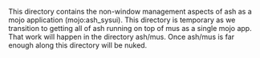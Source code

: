 This directory contains the non-window management aspects of ash as a
mojo application (mojo:ash_sysui). This directory is temporary as we
transition to getting all of ash running on top of mus as a single
mojo app. That work will happen in the directory ash/mus. Once ash/mus
is far enough along this directory will be nuked.
